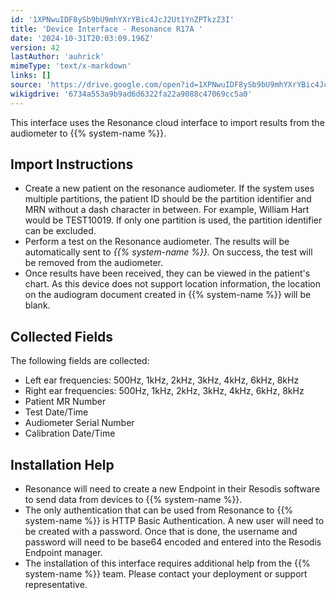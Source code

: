 ```yaml
---
id: '1XPNwuIDF8ySb9bU9mhYXrYBic4JcJ2Ut1YnZPTkzZ3I'
title: 'Device Interface - Resonance R17A '
date: '2024-10-31T20:03:09.196Z'
version: 42
lastAuthor: 'auhrick'
mimeType: 'text/x-markdown'
links: []
source: 'https://drive.google.com/open?id=1XPNwuIDF8ySb9bU9mhYXrYBic4JcJ2Ut1YnZPTkzZ3I'
wikigdrive: '6734a553a9b9ad6d6322fa22a9088c47069cc5a0'
---
```

This interface uses the Resonance cloud interface to import results from the audiometer to {{% system-name %}}.

## Import Instructions

* Create a new patient on the resonance audiometer.  If the system uses multiple partitions, the patient ID should be the partition identifier and MRN without a dash character in between.  For example, William Hart would be TEST10019.  If only one partition is used, the partition identifier can be excluded.
* Perform a test on the Resonance audiometer.  The results will be automatically sent to <em>{{% system-name %}}.</em> On success, the test will be removed from the audiometer.
* Once results have been received, they can be viewed in the patient's chart. As this device does not support location information, the location on the audiogram document created in {{% system-name %}} will be blank.

## Collected Fields

The following fields are collected:

* Left ear frequencies: 500Hz, 1kHz, 2kHz, 3kHz, 4kHz, 6kHz, 8kHz
* Right ear frequencies: 500Hz, 1kHz, 2kHz, 3kHz, 4kHz, 6kHz, 8kHz
* Patient MR Number
* Test Date/Time
* Audiometer Serial Number
* Calibration Date/Time

## Installation Help

* Resonance will need to create a new Endpoint in their Resodis software to send data from devices to {{% system-name %}}.
* The only authentication that can be used from Resonance to {{% system-name %}} is HTTP Basic Authentication. A new user will need to be created with a password.  Once that is done, the username and password will need to be base64 encoded and entered into the Resodis Endpoint manager.
* The installation of this interface requires additional help from the {{% system-name %}} team. Please contact your deployment or support representative.
